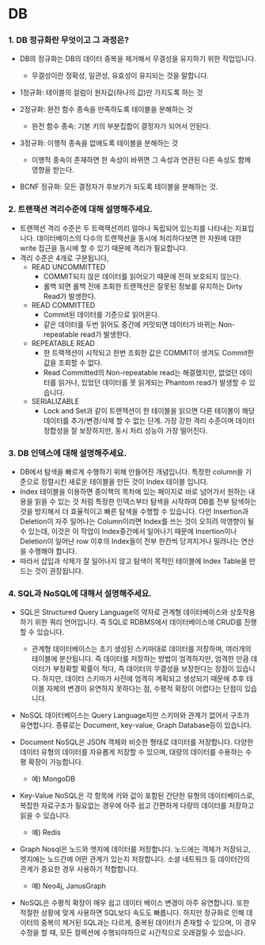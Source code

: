 # DB



### 1. DB 정규화란 무엇이고 그 과정은?

- DB의 정규화는 DB의 데이터 중복을 제거해서 무결성을 유지하기 위한 작업입니다.
  - 무결성이란 정확성, 일관성, 유효성이 유지되는 것을 말합니다.
- 1정규화: 테이블의 컬럼이 원자값(하나의 값)만 가지도록 하는 것
- 2정규화: 완전 함수 종속을 만족하도록 테이블을 분해하는 것
  - 완전 함수 종속: 기본 키의 부분집합이 결정자가 되어서 안된다.

- 3정규화: 이행적 종속을 없애도록 테이블을 분해하는 것
  - 이행적 종속이 존재하면 한 속성이 바뀌면 그 속성과 연관된 다른 속성도 함께 영향을 받는다.

- BCNF 정규화: 모든 결정자가 후보키가 되도록 테이블을 분해하는 것.

  



### 2. 트랜잭션 격리수준에 대해 설명해주세요.

- 트랜잭션 격리 수준은 두 트랙잭션끼리 얼마나 독립되어 있는지를 나타내는 지표입니다. 데이터베이스의 다수의 트랜잭션을 동시에 처리하다보면 한 자원에 대한 write 접근을 동시에 할 수 있기 때문에 격리가 필요합니다.
- 격리 수준은 4개로 구분됩니다,
  - READ UNCOMMITTED
    - COMMIT되지 않은 데이터를 읽어오기 때문에 전혀 보호되지 않는다.
    - 롤백 되면 롤백 전에 조회한 트랜젝션은 잘못된 정보를 유지하는 Dirty Read가 발생한다.
  - READ COMMITTED
    - Commit된 데이터를 기준으로 읽어온다.
    - 같은 데이터를 두번 읽어도 중간에 커밋되면 데이터가 바뀌는 Non-repeatable read가 발생한다.
  - REPEATABLE READ
    - 한 트랙잭션이 시작되고 한번 조회한 값은 COMMIT이 생겨도 Commit한 값을 조회할 수 없다.
    - Read Committed의 Non-repeatable read는 해결했지만, 없었던 데이터를 읽거나, 있었던 데이터를 못 읽게되는 Phantom read가 발생할 수 있습니다.
  - SERIALIZABLE
    - Lock and Set과 같이 트랜잭션이 한 테이블을 읽으면 다른 테이블이 해당 데이터를 추가/변경/삭제 할 수 없는 단계. 가장 강한 격리 수준이며 데이터 정합성을 잘 보장하지만, 동시 처리 성능이 가장 떨어진다.



### 3. DB 인덱스에 대해 설명해주세요.

- DB에서 탐색을 빠르게 수행하기 위해 만들어진 개념입니다. 특정한 column을 기준으로 정렬시킨 새로운 테이블을 만든 것이 Index 테이블 입니다.
- Index 테이블을 이용하면 종이책의 목차에 있는 페이지로 바로 넘어가서 원하는 내용을 읽을 수 있는 것 처럼 특정한 인덱스부터 탐색을 시작하여 DB를 전부 탐색하는 것을 방지해서 더 효율적이고 빠른 탐색을 수행할 수 있습니다. 다만 Insertion과 Deletion이 자주 일어나는 Column이라면 Index를 쓰는 것이 오히려 악영향이 될 수 있는데, 이것은 이 작업이 Index중간에서 일어나기 때문에 Insertion이나 Deletion이 일어난 row 이후의 Index들이 전부 한칸씩 당겨지거나 밀려나는 연산을 수행해야 합니다.
- 따라서 삽입과 삭제가 잘 일어나지 않고 탐색이 목적인 테이블에 Index Table을 만드는 것이 권장됩니다.





### 4. SQL과 NoSQL에 대해서 설명해주세요.

- SQL은 Structured Query Language의 약자로 관계형 데이터베이스와 상호작용하기 위한 쿼리 언어입니다. 즉 SQL로 RDBMS에서 데이터베이스에 CRUD를 진행할 수 있습니다.
  - 관계형 데이터베이스는 초기 생성된 스키마대로 데이터를 저장하며, 여러개의 테이블에 분산됩니다. 즉 데이터를 저장하는 방법이 엄격하지만, 엄격한 만큼 데이터가 부정확할 확률이 적다, 즉 데이터의 무결성을 보장한다는 장점이 있습니다. 하지만, 데이터 스키마가 사전에 엄격히 계획되고 생성되기 때문에 추후 테이블 자체의 변경이 유연하지 못하다는 점, 수평적 확장이 어렵다는 단점이 있습니다.

-  NoSQL 데이터베이스는 Query Language지만 스키마와 관계가 없어서 구조가 유연합니다. 종류로는 Document, key-value, Graph Database등이 있습니다.
  - Document NoSQL은 JSON 객체와 비슷한 형태로 데이터를 저장합니다. 다양한 데이터 유형의 데이터를 자유롭게 저장할 수 있으며, 대량의 데이터를 수용하는 수평 확장이 가능합니다.
    - 예) MongoDB
  - Key-Value NoSQL은 각 항목에 키와 값이 포함된 간단한 유형의 데이터베이스로, 복잡한 자료구조가 필요없는 경우에 아주 쉽고 간편하게 다량의 데이터를 저장하고 읽을 수 있습니다.
    - 예) Redis
  - Graph Nosql은 노드와 엣지에 데이터를 저장합니다. 노드에는 객체가 저장되고, 엣지에는 노드간에 어떤 관계가 있는지 저장합니다. 소셜 네트워크 등 데이터간의 관계가 중요한 경우 사용하기 적합합니다.
    - 예) Neo4j, JanusGraph
  - NoSQL은 수평적 확장이 매우 쉽고 데이터 베이스 변경이 아주 유연합니다. 또한 적절한 상황에 맞게 사용하면 SQL보다 속도도 빠릅니다. 하지만 정규화로 인해 데이터의 중복이 제거된 SQL과는 다르게, 중복된 데이터가 존재할 수 있으며, 이 경우 수정을 할 때, 모든 컬렉션에 수행되야하므로 시간적으로 오래걸릴 수 있습니다.